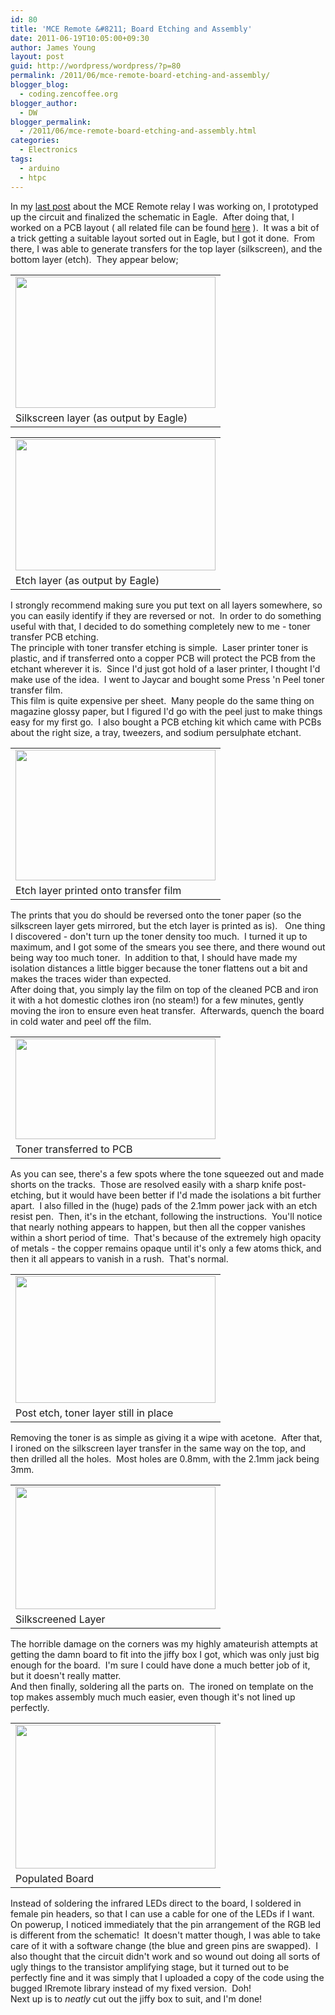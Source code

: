 ```yaml
---
id: 80
title: 'MCE Remote &#8211; Board Etching and Assembly'
date: 2011-06-19T10:05:00+09:30
author: James Young
layout: post
guid: http://wordpress/wordpress/?p=80
permalink: /2011/06/mce-remote-board-etching-and-assembly/
blogger_blog:
  - coding.zencoffee.org
blogger_author:
  - DW
blogger_permalink:
  - /2011/06/mce-remote-board-etching-and-assembly.html
categories:
  - Electronics
tags:
  - arduino
  - htpc
---
```

In my [last post](http://zencoding.blogspot.com/2011/05/mce-remote-ir-blaster-prototyping.html) about the MCE Remote relay I was working on, I prototyped up the circuit and finalized the schematic in Eagle.  After doing that, I worked on a PCB layout ( all related file can be found [here](http://code.google.com/p/zencoding-blog/source/browse/#svn%2Ftrunk%2Farduino%2Fmpc_irblaster) ).  It was a bit of a trick getting a suitable layout sorted out in Eagle, but I got it done.  From there, I was able to generate transfers for the top layer (silkscreen), and the bottom layer (etch).  They appear below;

<div>
</div>

<table align="center" cellpadding="0" cellspacing="0">
  <tr>
    <td>
      <a href="https://i2.wp.com/3.bp.blogspot.com/-BOOOCpEZLt8/Tf29-c01C1I/AAAAAAAAAIg/AFfwPg-g9Jc/s1600/silkscreen.png" imageanchor="1"><img border="0" height="210" src="https://i0.wp.com/3.bp.blogspot.com/-BOOOCpEZLt8/Tf29-c01C1I/AAAAAAAAAIg/AFfwPg-g9Jc/s320/silkscreen.png?resize=320%2C210" width="320"  data-recalc-dims="1" /></a>
    </td>
  </tr>
  
  <tr>
    <td>
      Silkscreen layer (as output by Eagle)
    </td>
  </tr>
</table>



<table align="center" cellpadding="0" cellspacing="0">
  <tr>
    <td>
      <a href="https://i2.wp.com/1.bp.blogspot.com/-mURIOTrQRYE/Tf29__Z3iJI/AAAAAAAAAIk/C4o-otCj9tA/s1600/etch.png" imageanchor="1"><img border="0" height="210" src="https://i1.wp.com/1.bp.blogspot.com/-mURIOTrQRYE/Tf29__Z3iJI/AAAAAAAAAIk/C4o-otCj9tA/s320/etch.png?resize=320%2C210" width="320"  data-recalc-dims="1" /></a>
    </td>
  </tr>
  
  <tr>
    <td>
      Etch layer (as output by Eagle)
    </td>
  </tr>
</table>

<div>
</div>

<div>
  I strongly recommend making sure you put text on all layers somewhere, so you can easily identify if they are reversed or not.  In order to do something useful with that, I decided to do something completely new to me - toner transfer PCB etching.
</div>

<div>
  <a name="more"></a>The principle with toner transfer etching is simple.  Laser printer toner is plastic, and if transferred onto a copper PCB will protect the PCB from the etchant wherever it is.  Since I'd just got hold of a laser printer, I thought I'd make use of the idea.  I went to Jaycar and bought some Press 'n Peel toner transfer film.
</div>

<div>
</div>

<div>
  This film is quite expensive per sheet.  Many people do the same thing on magazine glossy paper, but I figured I'd go with the peel just to make things easy for my first go.  I also bought a PCB etching kit which came with PCBs about the right size, a tray, tweezers, and sodium persulphate etchant.
</div>

<div>
</div>

<table align="center" cellpadding="0" cellspacing="0">
  <tr>
    <td>
      <a href="https://i1.wp.com/4.bp.blogspot.com/-9M273xlBxV8/Tf2_XIkLqBI/AAAAAAAAAIo/KtuZ3Mx97J0/s1600/transfer.JPG" imageanchor="1"><img border="0" height="209" src="https://i1.wp.com/4.bp.blogspot.com/-9M273xlBxV8/Tf2_XIkLqBI/AAAAAAAAAIo/KtuZ3Mx97J0/s320/transfer.JPG?resize=320%2C209" width="320"  data-recalc-dims="1" /></a>
    </td>
  </tr>
  
  <tr>
    <td>
      Etch layer printed onto transfer film
    </td>
  </tr>
</table>

<div>
  The prints that you do should be reversed onto the toner paper (so the silkscreen layer gets mirrored, but the etch layer is printed as is).   One thing I discovered - don't turn up the toner density too much.  I turned it up to maximum, and I got some of the smears you see there, and there wound out being way too much toner.  In addition to that, I should have made my isolation distances a little bigger because the toner flattens out a bit and makes the traces wider than expected.
</div>

<div>
</div>

<div>
  After doing that, you simply lay the film on top of the cleaned PCB and iron it with a hot domestic clothes iron (no steam!) for a few minutes, gently moving the iron to ensure even heat transfer.  Afterwards, quench the board in cold water and peel off the film.
</div>

<div>
</div>

<table align="center" cellpadding="0" cellspacing="0">
  <tr>
    <td>
      <a href="https://i0.wp.com/4.bp.blogspot.com/-R0732Pz-zUc/Tf2_99-TnOI/AAAAAAAAAIs/m38uxFXAX5A/s1600/pre_etch.JPG" imageanchor="1"><img border="0" height="161" src="https://i1.wp.com/4.bp.blogspot.com/-R0732Pz-zUc/Tf2_99-TnOI/AAAAAAAAAIs/m38uxFXAX5A/s320/pre_etch.JPG?resize=320%2C161" width="320"  data-recalc-dims="1" /></a>
    </td>
  </tr>
  
  <tr>
    <td>
      Toner transferred to PCB
    </td>
  </tr>
</table>

<div>
  As you can see, there's a few spots where the tone squeezed out and made shorts on the tracks.  Those are resolved easily with a sharp knife post-etching, but it would have been better if I'd made the isolations a bit further apart.  I also filled in the (huge) pads of the 2.1mm power jack with an etch resist pen.  Then, it's in the etchant, following the instructions.  You'll notice that nearly nothing appears to happen, but then all the copper vanishes within a short period of time.  That's because of the extremely high opacity of metals - the copper remains opaque until it's only a few atoms thick, and then it all appears to vanish in a rush.  That's normal.
</div>

<div>
</div>

<table align="center" cellpadding="0" cellspacing="0">
  <tr>
    <td>
      <a href="https://i0.wp.com/4.bp.blogspot.com/-KirSIAtlKqM/Tf3BZXfQOBI/AAAAAAAAAIw/Yt8zexdwX_s/s1600/post_etch.JPG" imageanchor="1"><img border="0" height="203" src="https://i1.wp.com/4.bp.blogspot.com/-KirSIAtlKqM/Tf3BZXfQOBI/AAAAAAAAAIw/Yt8zexdwX_s/s320/post_etch.JPG?resize=320%2C203" width="320"  data-recalc-dims="1" /></a>
    </td>
  </tr>
  
  <tr>
    <td>
      Post etch, toner layer still in place
    </td>
  </tr>
</table>

<div>
  Removing the toner is as simple as giving it a wipe with acetone.  After that, I ironed on the silkscreen layer transfer in the same way on the top, and then drilled all the holes.  Most holes are 0.8mm, with the 2.1mm jack being 3mm.
</div>

<div>
</div>

<table align="center" cellpadding="0" cellspacing="0">
  <tr>
    <td>
      <a href="https://i0.wp.com/3.bp.blogspot.com/-19Fq4a0H5Qo/Tf3Bvm_yVnI/AAAAAAAAAI0/trZEmxaOH4Y/s1600/board_top.JPG" imageanchor="1"><img border="0" height="196" src="https://i0.wp.com/3.bp.blogspot.com/-19Fq4a0H5Qo/Tf3Bvm_yVnI/AAAAAAAAAI0/trZEmxaOH4Y/s320/board_top.JPG?resize=320%2C196" width="320"  data-recalc-dims="1" /></a>
    </td>
  </tr>
  
  <tr>
    <td>
      Silkscreened Layer
    </td>
  </tr>
</table>

<div>
  The horrible damage on the corners was my highly amateurish attempts at getting the damn board to fit into the jiffy box I got, which was only just big enough for the board.  I'm sure I could have done a much better job of it, but it doesn't really matter.
</div>

<div>
</div>

<div>
  And then finally, soldering all the parts on.  The ironed on template on the top makes assembly much much easier, even though it's not lined up perfectly.
</div>

<div>
</div>

<table align="center" cellpadding="0" cellspacing="0">
  <tr>
    <td>
      <a href="https://i1.wp.com/2.bp.blogspot.com/--Xk0buEYkLQ/Tf3CMWnf5JI/AAAAAAAAAI4/18qC8rnM-r8/s1600/populated.JPG" imageanchor="1"><img border="0" height="230" src="https://i0.wp.com/2.bp.blogspot.com/--Xk0buEYkLQ/Tf3CMWnf5JI/AAAAAAAAAI4/18qC8rnM-r8/s320/populated.JPG?resize=320%2C230" width="320"  data-recalc-dims="1" /></a>
    </td>
  </tr>
  
  <tr>
    <td>
      Populated Board
    </td>
  </tr>
</table>

<div>
  Instead of soldering the infrared LEDs direct to the board, I soldered in female pin headers, so that I can use a cable for one of the LEDs if I want.
</div>

<div>
</div>

<div>
  On powerup, I noticed immediately that the pin arrangement of the RGB led is different from the schematic!  It doesn't matter though, I was able to take care of it with a software change (the blue and green pins are swapped).  I also thought that the circuit didn't work and so wound out doing all sorts of ugly things to the transistor amplifying stage, but it turned out to be perfectly fine and it was simply that I uploaded a copy of the code using the bugged IRremote library instead of my fixed version.  Doh!
</div>

<div>
</div>

<div>
  Next up is to <i>neatly </i>cut out the jiffy box to suit, and I'm done!
</div>